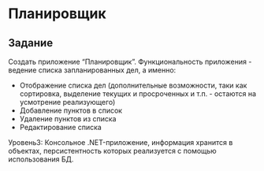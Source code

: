 ﻿# Планировщик
## Задание
Создать приложение “Планировщик”. Функциональность приложения - ведение списка запланированных дел, а именно:
* Отображение списка дел (дополнительные возможности, таки как сортировка, выделение текущих и просроченных и т.п. - остаются на усмотрение реализующего)
* Добавление пунктов в список
* Удаление пунктов из списка
* Редактирование списка

Уровень3: Консольное .NET-приложение, информация хранится в объектах, персистентность которых реализуется с помощью использования БД.